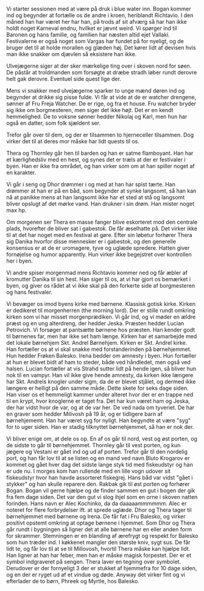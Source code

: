 
Vi starter sessionen med at være på druk i blue water inn. Bogan kommer ind og begynder at fortælle os de andre i kroen, heriblandt Richtavio. I den måned han har været her har han, på trods af sit afværg så har han ikke holdt noget Karneval endnu, hvilket er jævnt weird.
Vi spørger ind til Baronen og hans familie, og familien har næsten altid ejet Vallaki. Festivalerne er også noget som Vargas har fundet på for nyeligt, og de bruger det til at holde morallen og glæden høj. Det kører lidt af devisen hvis man ikke snakker om djævlen så eksistere han ikke.

Ulvejægerne siger at der sker mærkelige ting over i skoven nord for søen. De påstår at troldmanden som forsøgte at dræbe stradh løber rundt derovre helt gak derovre. Eventuel side quest lige der.

Mens vi snakker med ulvejægerne sparker to unge mænd døren ind og begynder at drikke sig pisse fulde. Vi får at vide at de er watcher drengene, sønner af Fru Freja Watcher. De er rige, og fra et house. Fru watcher bryder sig ikke om borgmesteren, men siger det ikke højt. Det er en kendt hemmelighed. De to voksne sønner hedder Nikolaj og Karl, men hun har også en datter, som folk sjældent ser.

Trefor går over til dem, og der er tilsammen to hjerneceller tilsammen. Dog virker det til at deres mor måske har lidt quests til os.

Thera og Thornley går hen til barden og han er satme flamboyant. Han har et kærlighedsliv med en hest, og synes det er træls at der er festivaler i byen. Han er ikke fra området, og han virker som om at han spiller noget af en karakter.

Vi går i seng og Dhor drømmer i og med at han har spist tærte. Han drømmer at han er på en båd, som begynder at synke langsomt, så han kan nå at panikke mens at han langsomt ikke har et sted at stå og langsomt bliver opslugt af det mørke vand. Han drukner i sin drøm. Han mister noget max hp.

Om morgenen ser Thera en masse fanger blive eskorteret mod den centrale plads, hvorefter de bliver sat i gabestok. De får æselhatte på. Det virker ikke til at det har noget med en festival at gøre. Efter sin løbetur forhører Thera sig Danika hvorfor disse mennesker er i gabestok, og den generelle konsensus er at de er uromagere, tyve og uglæde spredere. Hatten giver fornøjelse og humor apparently. Hun virker ikke begejstret over kontrollen her i byen.

Vi andre spiser morgenmad mens Richtavio kommer ned og får æbler af kromutter Danika til sin hest. Han siger til os, at vi har gjort os bemærket i byen, og giver os rådet at vi ikke skal på den forkerte side af borgmesteren og hans festivaler.


Vi bevæger os imod byens kirke med børnene. Klassisk gotisk kirke. Kirken er dedikeret til morgenherren (the morning lord). Der er stille rundt omkring kirken som vi har misset morgenprædiken. Vi går ind, og vi møder en ældre præst og en ung alterdreng, der hedder Jeska. Præsten hedder Lucian Petrovich. Vi forsøger at pantsætte børnene hos præsten. Han kender godt til børnenes far, men har ikke set ham længe. Kirken har et samarbejde med det lokale børnehjem Skt. Andrel Børnehjem. Kirken er Skt. Andrel kirke. Han fortæller os at vi skal snakke med forstanderinden på børnehjemmet. Hun hedder Frøken Balesko.
Irena bedder om amnesty i byen. Hun fortæller at hun er blevet bidt af ham to steder, både ved håndledet, men også ved halsen. Lucian fortæller at vis Strahd sutter lidt på hende igen, så bliver hun nok til en vampyr. Han vil ikke give hende amnesty, da kirken ikke længere har Skt. Andrels knogler under sigm, da de er blevet stjålet, og dermed ikke længere er helligt på den samme måde. Dette skete for seks dage siden. Han viser os et hemmeligt kammer under alteret hvor der er en trappe ned til en krypt, hvor knoglerne er taget fra. Det har kun været ham og Jeska, der har vidst hvor de var, og at de var her. De ved nada om tyveriet.
De har en graver som hedder Milivosh på 19 år, og er tidligere barn af børnehjememt. Han har været syg for nyligt. Han begyndte at være "syg" for to uger siden. Han er stadig tilknyttet børnehjemmet, så han er nok der.

Vi bliver enige om, at dele os op. En af os går til nord, vest og øst porten, og de sidste to går til børnehjemmet. Thornley går til vest porten, og kun jægere og Vestani er gået ind og ud af porten. Trefor går til den nordelig port, og han får lov til at se listen og en mand ved navn Bluto Krogarov er kommet og gået hver dag det sidste lange styk tid med fiskeudstyr og han er ude nu. I morges kom han rullende med en lille vogn udover sit fiskeudstyr hvor han havde assorteret fiskegrej. Hans båd var vidst "gået i stykker" og han skulle reparere den. 
Rakbak gik til øst porten og forhører Bogan. Bogan vil gerne hjælpe og de finder sammen en gut i bogen der gik fra fem dage siden. Det var den gut vi slog ihjel som en orne i skoven natten forinden. Hans navn er Alec Kochinko, da da daaaaammmmmm. Alec er noteret for flere forbrydelser ift. at sprede uglæde.
Dhor og Thera tager til børnehjemmet med børnene og Irena. De får fat i Fru Balesko, og virker positivt opstemt omkring at optage børnene i hjemmet. Som Dhor og Thera går rundt i bygningen så ligner det at alle børnene har en eller anden form for skrammer. Stemningen er en blanding af ærefrygt og respekt for Balesko som hun træder ind. I køkkenet mangler den største kniv, sygt sus. De får lidt te, og får lov til at se til Millovosh, hvortil Thera måske kan hjælpe lidt. Han ligner at han har feber, men han er måske magisk forpestet. Der er et symbol indgraveret på sengen. Thera laver en tegning over symbolet.
Derudover er der fornyeligt 3 der er stukket af hjemmefra for 10 dage siden, og en der er ryget ud af et vindue og døde. Anyway det virker fint og vi efterlader de to børn, Phreek og Myrtle, hos Balesko.

